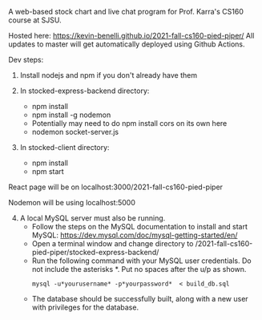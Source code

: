 A web-based stock chart and live chat program for Prof. Karra's CS160 course at SJSU. 

Hosted here: https://kevin-benelli.github.io/2021-fall-cs160-pied-piper/
All updates to master will get automatically deployed using Github Actions.

Dev steps:

1. Install nodejs and npm if you don't already have them

2. In stocked-express-backend directory:
    - npm install
    - npm install -g nodemon
    - Potentially may need to do npm install cors on its own here
    - nodemon socket-server.js 

3. In stocked-client directory:
    - npm install
    - npm start

React page will be on localhost:3000/2021-fall-cs160-pied-piper

Nodemon will be using localhost:5000

4. A local MySQL server must also be running.
    - Follow the steps on the MySQL documentation to install and start MySQL: https://dev.mysql.com/doc/mysql-getting-started/en/
    - Open a terminal window and change directory to /2021-fall-cs160-pied-piper/stocked-express-backend/
    - Run the following command with your MySQL user credentials. Do not include the asterisks *. Put no spaces after the u/p as shown.
        ````
        mysql -u*yourusername* -p*yourpassword*  < build_db.sql
        ````
    - The database should be successfully built, along with a new user with privileges for the database.
